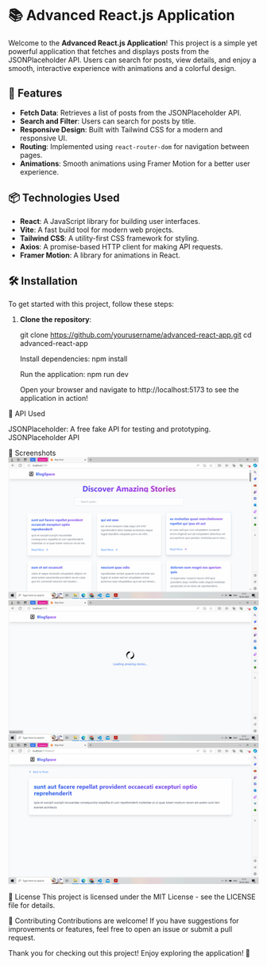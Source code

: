 # 📚 Advanced React.js Application

Welcome to the **Advanced React.js Application**! This project is a simple yet powerful application that fetches and displays posts from the JSONPlaceholder API. Users can search for posts, view details, and enjoy a smooth, interactive experience with animations and a colorful design.

## 🚀 Features

- **Fetch Data**: Retrieves a list of posts from the JSONPlaceholder API.
- **Search and Filter**: Users can search for posts by title.
- **Responsive Design**: Built with Tailwind CSS for a modern and responsive UI.
- **Routing**: Implemented using `react-router-dom` for navigation between pages.
- **Animations**: Smooth animations using Framer Motion for a better user experience.

## 📦 Technologies Used

- **React**: A JavaScript library for building user interfaces.
- **Vite**: A fast build tool for modern web projects.
- **Tailwind CSS**: A utility-first CSS framework for styling.
- **Axios**: A promise-based HTTP client for making API requests.
- **Framer Motion**: A library for animations in React.

## 🛠️ Installation

To get started with this project, follow these steps:

1. **Clone the repository**:

   git clone https://github.com/yourusername/advanced-react-app.git
   cd advanced-react-app

   Install dependencies:
   npm install

   Run the application:
   npm run dev

   Open your browser and navigate to http://localhost:5173 to see the application in action!

🔗 API Used

JSONPlaceholder: A free fake API for testing and prototyping. JSONPlaceholder API

📸 Screenshots
![Home page](homepage.png)
![Loading page](loadingpage.png)
![Post page](postpage.png)

📄 License
This project is licensed under the MIT License - see the LICENSE file for details.

🤝 Contributing
Contributions are welcome! If you have suggestions for improvements or features, feel free to open an issue or submit a pull request.

Thank you for checking out this project! Enjoy exploring the application! 🎉
